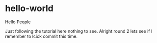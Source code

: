 # hello-world

Hello People

Just following the tutorial here nothing to see.
Alright round 2 lets see if I remember to lcick commit this time.
